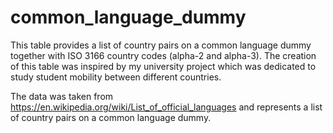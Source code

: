 # common_language_dummy

This table provides a list of country pairs on a common language dummy together with ISO 3166 country codes (alpha-2 and alpha-3). The creation of this table was inspired by my university project which was dedicated to study student mobility between different countries.

The data was taken from https://en.wikipedia.org/wiki/List_of_official_languages and represents a list of country pairs on a common language dummy.
